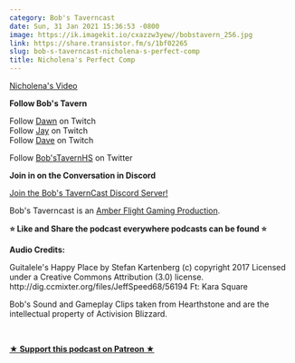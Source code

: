 ```yaml
---
category: Bob's Taverncast
date: Sun, 31 Jan 2021 15:36:53 -0800
image: https://ik.imagekit.io/cxazzw3yew//bobstavern_256.jpg
link: https://share.transistor.fm/s/1bf02265
slug: bob-s-taverncast-nicholena-s-perfect-comp
title: Nicholena's Perfect Comp
---
```


<p><a href="https://www.youtube.com/watch?v=vOtpRznXCvc">Nicholena's Video</a></p><p><b>Follow Bob's Tavern</b></p><p>Follow <a href="https://twitter.com/dawniedk">Dawn</a> on Twitch<br />Follow <a href="https://twitter.com/kjaymiller">Jay</a> on Twitch<br />Follow <a href="https://twitter.com/doctorfeesh">Dave</a> on Twitch</p><p>Follow <a href="https://twitter.com/bobstavernhs">Bob'sTavernHS</a> on Twitter</p><p><b>Join in on the Conversation in Discord</b></p><p><a href="https://discord.gg/c2rFknG">Join the Bob's TavernCast Discord Server!</a></p><p>Bob's Taverncast is an <a href="https://amberflightgaming.wixsite.com/afgaming">Amber Flight Gaming Production</a>. </p><p><b>⭐ Like and Share the podcast everywhere podcasts can be found ⭐</b></p><p><b>Audio Credits:</b></p><p>Guitalele's Happy Place by Stefan Kartenberg (c) copyright 2017 Licensed under a Creative Commons Attribution (3.0) license. http://dig.ccmixter.org/files/JeffSpeed68/56194 Ft: Kara Square</p><p>Bob's Sound and Gameplay Clips taken from Hearthstone and are the intellectual property of Activision Blizzard.</p><p><br /></p><p><strong><a href="http://patreon.bobstavern.pub" rel="payment" title="★ Support this podcast on Patreon ★">★ Support this podcast on Patreon ★</a></strong></p>